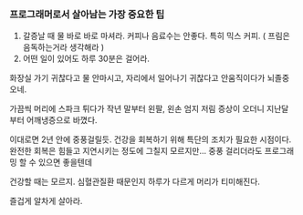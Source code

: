 ### 프로그래머로서 살아남는 가장 중요한 팁

1. 갈증날 때 물 바로 바로 마셔라.
   커피나 음료수는 안좋다. 특히 믹스 커피.
   ( 프림은 음독하는거라 생각해라 )
2. 어떤 일이 있어도 하루 30분은 걸어라.

화장실 가기 귀찮다고 물 안마시고,
자리에서 일어나기 귀찮다고 안움직이다가
뇌졸중 오네.

가끔씩 머리에 스파크 튀다가
작년 말부터 왼팔, 왼손 엄지 저림 증상이 오더니
지난달 부터 어깨냉증으로 바꼈다.

이대로면 2년 안에 중풍걸릴듯.
건강을 회복하기 위해 특단의 조치가 필요한 시점이다.
완전한 회복은 힘들고 지연시키는 정도에 그칠지 모르지만...
중풍 걸리더라도 프로그래밍 할 수 있으면 좋을텐데

건강할 때는 모르지.
심혈관질환 때문인지
하루가 다르게 머리가 티미해진다.

즐겁게 알차게 살아라.
